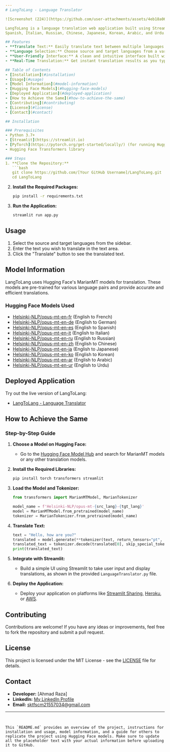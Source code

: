 ```yaml
---
# LangToLang - Language Translator

![Screenshot (224)](https://github.com/user-attachments/assets/4eb18a06-a742-4916-b33b-ec795afb154f)

LangToLang is a language translation web application built using Streamlit and Hugging Face's MarianMT models. It allows users to translate text between various languages, including English, French, German,
Spanish, Italian, Russian, Chinese, Japanese, Korean, Arabic, and Urdu.

## Features
- **Translate Text:** Easily translate text between multiple languages.
- **Language Selection:** Choose source and target languages from a variety of options.
- **User-Friendly Interface:** A clean and intuitive interface built with Streamlit.
- **Real-Time Translation:** Get instant translation results as you type.

## Table of Contents
- [Installation](#installation)
- [Usage](#usage)
- [Model Information](#model-information)
- [Hugging Face Models](#hugging-face-models)
- [Deployed Application](#deployed-application)
- [How to Achieve the Same](#how-to-achieve-the-same)
- [Contributing](#contributing)
- [License](#license)
- [Contact](#contact)

## Installation

### Prerequisites
- Python 3.7+
- [Streamlit](https://streamlit.io)
- [PyTorch](https://pytorch.org/get-started/locally/) (for running Hugging Face models)
- Hugging Face Transformers library

### Steps
1. **Clone the Repository:**
   ```bash
   git clone https://github.com/[Your GitHub Username]/LangToLang.git
   cd LangToLang
   ```

2. **Install the Required Packages:**
   ```bash
   pip install -r requirements.txt
   ```

3. **Run the Application:**
   ```bash
   streamlit run app.py
   ```

## Usage
1. Select the source and target languages from the sidebar.
2. Enter the text you wish to translate in the text area.
3. Click the "Translate" button to see the translated text.

## Model Information
LangToLang uses Hugging Face's MarianMT models for translation. These models are pre-trained for various language pairs and provide accurate and efficient translations.

### Hugging Face Models Used
- [Helsinki-NLP/opus-mt-en-fr](https://huggingface.co/Helsinki-NLP/opus-mt-en-fr) (English to French)
- [Helsinki-NLP/opus-mt-en-de](https://huggingface.co/Helsinki-NLP/opus-mt-en-de) (English to German)
- [Helsinki-NLP/opus-mt-en-es](https://huggingface.co/Helsinki-NLP/opus-mt-en-es) (English to Spanish)
- [Helsinki-NLP/opus-mt-en-it](https://huggingface.co/Helsinki-NLP/opus-mt-en-it) (English to Italian)
- [Helsinki-NLP/opus-mt-en-ru](https://huggingface.co/Helsinki-NLP/opus-mt-en-ru) (English to Russian)
- [Helsinki-NLP/opus-mt-en-zh](https://huggingface.co/Helsinki-NLP/opus-mt-en-zh) (English to Chinese)
- [Helsinki-NLP/opus-mt-en-ja](https://huggingface.co/Helsinki-NLP/opus-mt-en-ja) (English to Japanese)
- [Helsinki-NLP/opus-mt-en-ko](https://huggingface.co/Helsinki-NLP/opus-mt-en-ko) (English to Korean)
- [Helsinki-NLP/opus-mt-en-ar](https://huggingface.co/Helsinki-NLP/opus-mt-en-ar) (English to Arabic)
- [Helsinki-NLP/opus-mt-en-ur](https://huggingface.co/Helsinki-NLP/opus-mt-en-ur) (English to Urdu)

## Deployed Application
Try out the live version of LangToLang:
- [LangToLang - Language Translator](https://huggingface.co/spaces/mohAhmad/LanguageTranslator)

## How to Achieve the Same

### Step-by-Step Guide
1. **Choose a Model on Hugging Face:**
   - Go to the [Hugging Face Model Hub](https://huggingface.co/models) and search for MarianMT models or any other translation models.

2. **Install the Required Libraries:**
   ```bash
   pip install torch transformers streamlit
   ```

3. **Load the Model and Tokenizer:**
   ```python
   from transformers import MarianMTModel, MarianTokenizer

   model_name = f'Helsinki-NLP/opus-mt-{src_lang}-{tgt_lang}'  
   model = MarianMTModel.from_pretrained(model_name)
   tokenizer = MarianTokenizer.from_pretrained(model_name)
   ```

4. **Translate Text:**
   ```python
   text = "Hello, how are you?"
   translated = model.generate(**tokenizer(text, return_tensors="pt", padding=True))
   translated_text = tokenizer.decode(translated[0], skip_special_tokens=True)
   print(translated_text)
   ```

5. **Integrate with Streamlit:**
   - Build a simple UI using Streamlit to take user input and display translations, as shown in the provided `LanguageTranslator.py` file.

6. **Deploy the Application:**
   - Deploy your application on platforms like [Streamlit Sharing](https://share.streamlit.io), [Heroku](https://www.heroku.com/), or [AWS](https://aws.amazon.com/).

## Contributing
Contributions are welcome! If you have any ideas or improvements, feel free to fork the repository and submit a pull request.

## License
This project is licensed under the MIT License - see the [LICENSE](LICENSE) file for details.

## Contact
- **Developer:** [Ahmad Raza]
- **LinkedIn:** [My LinkedIn Profile](https://www.linkedin.com/in/ahmadkhushi)
- **Email:** sktfscm21557034@gmail.com

---
```


This `README.md` provides an overview of the project, instructions for installation and usage, model information, and a guide for others to replicate the project using Hugging Face models. Make sure to update all the placeholder text with your actual information before uploading it to GitHub.

